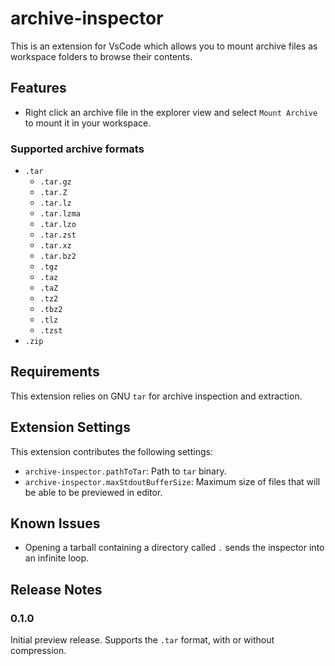 # archive-inspector

This is an extension for VsCode which allows you to mount archive files as workspace folders to browse their contents.

## Features

* Right click an archive file in the explorer view and select `Mount Archive` to mount it in your workspace.

### Supported archive formats
* `.tar`
  * `.tar.gz`
  * `.tar.Z`
  * `.tar.lz`
  * `.tar.lzma`
  * `.tar.lzo`
  * `.tar.zst`
  * `.tar.xz`
  * `.tar.bz2`
  * `.tgz`
  * `.taz`
  * `.taZ`
  * `.tz2`
  * `.tbz2`
  * `.tlz`
  * `.tzst`
* `.zip`

## Requirements

This extension relies on GNU `tar` for archive inspection and extraction.

## Extension Settings

This extension contributes the following settings:

* `archive-inspector.pathToTar`: Path to `tar` binary.
* `archive-inspector.maxStdoutBufferSize`: Maximum size of files that will be able to be previewed in editor.

## Known Issues

* Opening a tarball containing a directory called `.` sends the inspector into an infinite loop.

## Release Notes

### 0.1.0

Initial preview release. Supports the `.tar` format, with or without compression.
